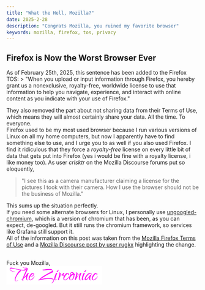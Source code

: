 ```yaml
---
title: "What the Hell, Mozilla?"
date: 2025-2-28
description: "Congrats Mozilla, you ruined my favorite browser"
keywords: mozilla, firefox, tos, privacy
---
```

<h2 id="heading">Firefox is Now the Worst Browser Ever</h2>
As of February 25th, 2025, this sentence has been added to the Firefox TOS: 
> "When you upload or input information through Firefox, you hereby grant us a nonexclusive, royalty-free, worldwide license to use that information to help you navigate, experience, and interact with online content as you indicate with your use of Firefox."  
  
They also removed the part about not sharing data from their Terms of Use, which means they will almost certainly share your data. All the time. To everyone.  
Firefox used to be my most used browser because I run various versions of Linux on all my home computers, but now I apparently have to find something else to use, and I urge you to as well if you also used Firefox. I find it ridiculous that they force a _royalty-free_ license on every little bit of data that gets put into Firefox (yes i would be fine with a royalty license, i like money too). As user *crlsktr* on the Mozilla Discourse forums put so eloquently, 
> "I see this as a camera manufacturer claiming a license for the pictures I took with their camera. How I use the browser should not be the business of Mozilla."
  
This sums up the situation perfectly.  
If you need some alternate browsers for Linux, I personally use <a href="https://github.com/ungoogled-software/ungoogled-chromium" target="_blank" rel="noopener noreferrer">ungoogled-chromium</a>, which is a version of chromium that has been, as you can expect, de-googled. But it still runs the chromium framework, so services like Grafana still support it.  
All of the information on this post was taken from the <a href="https://www.mozilla.org/en-US/about/legal/terms/firefox/" target="_blank" rel="noopener noreferrer">Mozilla Firefox Terms of Use</a> and a <a href="https://discourse.mozilla.org/t/why-does-mozilla-now-require-a-nonexclusive-royalty-free-worldwide-license-when-entering-information-in-firefox/140700" target="_blank" ref="noopener noreferrer">Mozilla Discourse post by user rugkx</a> highlighting the change.
&nbsp;  
&nbsp;  

Fuck you Mozilla,  
<img src="https://github.com/ZirconiaCubed3v2/ZirconiaCubed3v2.github.io/blob/main/_images/sig.png?raw=true" alt="signature" style="width:250px;"/>
